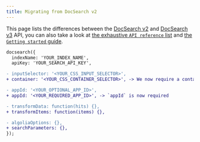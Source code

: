 ```yaml
---
title: Migrating from DocSearch v2
---
```


This page lists the differences between the [DocSearch v2](/docs/dropdown) and [DocSearch v3](/docs/DocSearch-v3) API, you can also take a look at [the exhaustive `API reference` list](/docs/api) and [the `Getting started` guide](/docs/DocSearch-v3).

```diff
docsearch({
  indexName: 'YOUR_INDEX_NAME',
  apiKey: 'YOUR_SEARCH_API_KEY',

- inputSelector: '<YOUR_CSS_INPUT_SELECTOR>',
+ container: '<YOUR_CSS_CONTAINER_SELECTOR>', -> We now require a container to be provided

- appId: '<YOUR_OPTIONAL_APP_ID>',
+ appId: '<YOUR_REQUIRED_APP_ID>', -> `appId` is now required

- transformData: function(hits) {},
+ transformItems: function(items) {},

- algoliaOptions: {},
+ searchParameters: {},
});
```
